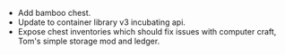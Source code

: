 - Add bamboo chest.
- Update to container library v3 incubating api.
- Expose chest inventories which should fix issues with computer craft, Tom's simple storage mod and ledger.
